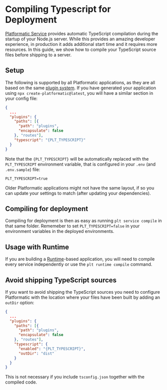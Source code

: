 # Compiling Typescript for Deployment

[Platformatic Service](/reference/service/introduction.md) provides automatic TypeScript compilation during the startup
of your Node.js server. While this provides an amazing developer experience, in production it adds additional
start time and it requires more resources. In this guide, we show how to compile your TypeScript
source files before shipping to a server.

## Setup

The following is supported by all Platformatic applications, as they are all based on the same [plugin system](/reference/service/plugin.md).
If you have generated your application using `npx create-platformatic@latest`, you will have a similar section in your config file:

```json
{
  ...
  "plugins": {
    "paths": [{
      "path": "plugins",
      "encapsulate": false
    }, "routes"],
    "typescript": "{PLT_TYPESCRIPT}"
  }
}
```

Note that the `{PLT_TYPESCRIPT}` will be automatically replaced with the `PLT_TYPESCRIPT` environment variable, that is configured in your
`.env` (and `.env.sample`) file:

```
PLT_TYPESCRIPT=true
```

Older Platformatic applications might not have the same layout, if so you can update your settings to match (after updating your dependencies).

## Compiling for deployment

Compiling for deployment is then as easy as running `plt service compile` in that same folder.
Rememeber to set `PLT_TYPESCRIPT=false` in your environment variables in the deployed environments.

## Usage with Runtime

If you are building a [Runtime](/reference/runtime/introduction.md)-based application, you will need
to compile every service independently or use the `plt runtime compile` command.

## Avoid shipping TypeScript sources

If you want to avoid shipping the TypeScript sources you need to configure Platformatic with the location
where your files have been built by adding an `outDir` option:

```json
{
  ...
  "plugins": {
    "paths": [{
      "path": "plugins",
      "encapsulate": false
    }, "routes"],
    "typescript": {
      "enabled": "{PLT_TYPESCRIPT}",
      "outDir": "dist"
    }
  }
}
```

This is not necessary if you include `tsconfig.json` together with the compiled code.
